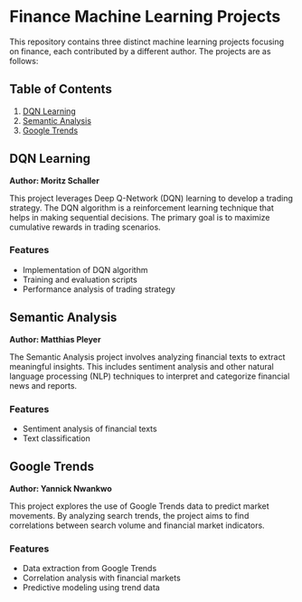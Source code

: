 # Finance Machine Learning Projects

This repository contains three distinct machine learning projects focusing on finance, each contributed by a different author. The projects are as follows:

## Table of Contents
1. [DQN Learning](#dqn-learning)
2. [Semantic Analysis](#semantic-analysis)
3. [Google Trends](#google-trends)

## DQN Learning
**Author: Moritz Schaller**

This project leverages Deep Q-Network (DQN) learning to develop a trading strategy. The DQN algorithm is a reinforcement learning technique that helps in making sequential decisions. The primary goal is to maximize cumulative rewards in trading scenarios.

### Features
- Implementation of DQN algorithm
- Training and evaluation scripts
- Performance analysis of trading strategy

## Semantic Analysis
**Author: Matthias Pleyer**

The Semantic Analysis project involves analyzing financial texts to extract meaningful insights. This includes sentiment analysis and other natural language processing (NLP) techniques to interpret and categorize financial news and reports.

### Features
- Sentiment analysis of financial texts
- Text classification

## Google Trends
**Author: Yannick Nwankwo**

This project explores the use of Google Trends data to predict market movements. By analyzing search trends, the project aims to find correlations between search volume and financial market indicators.

### Features
- Data extraction from Google Trends
- Correlation analysis with financial markets
- Predictive modeling using trend data



